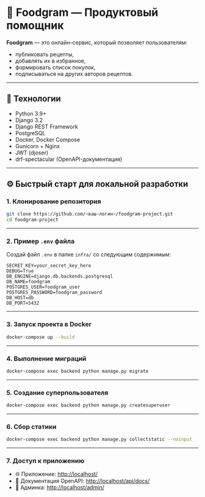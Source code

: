 # 🍲 Foodgram — Продуктовый помощник

**Foodgram** — это онлайн-сервис, который позволяет пользователям:

* публиковать рецепты,
* добавлять их в избранное,
* формировать список покупок,
* подписываться на других авторов рецептов.

---

## 🚀 Технологии

* Python 3.9+
* Django 3.2
* Django REST Framework
* PostgreSQL
* Docker, Docker Compose
* Gunicorn + Nginx
* JWT (djoser)
* drf-spectacular (OpenAPI-документация)

---

## ⚙️ Быстрый старт для локальной разработки

### 1. Клонирование репозитория

```bash
git clone https://github.com/<ваш-логин>/foodgram-project.git
cd foodgram-project
```

---

### 2. Пример `.env` файла

Создай файл `.env` в папке `infra/` со следующим содержимым:

```env
SECRET_KEY=your_secret_key_here
DEBUG=True
DB_ENGINE=django.db.backends.postgresql
DB_NAME=foodgram
POSTGRES_USER=foodgram_user
POSTGRES_PASSWORD=foodgram_password
DB_HOST=db
DB_PORT=5432
```

---

### 3. Запуск проекта в Docker

```bash
docker-compose up --build
```

---

### 4. Выполнение миграций

```bash
docker-compose exec backend python manage.py migrate
```

---

### 5. Создание суперпользователя

```bash
docker-compose exec backend python manage.py createsuperuser
```

---

### 6. Сбор статики

```bash
docker-compose exec backend python manage.py collectstatic --noinput
```

---

### 7. Доступ к приложению

* 🌐 Приложение: [http://localhost/](http://localhost/)
* 📄 Документация OpenAPI: [http://localhost/api/docs/](http://localhost/api/docs/)
* 🔐 Админка: [http://localhost/admin/](http://localhost/admin/)
